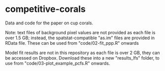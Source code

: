# competitive-corals

Data and code for the paper on cup corals.

Note: text files of background pixel values are not provided as each file is over 1.5 GB; instead, 
the spatstat-compatible "as.im" files are provided in RData file. These can be used from 
"code/02-fit_ppp.R" onwards

Model fit results are not in this repository as each file is over 2 GB, they can be accessed on Dropbox. 
Download these into a new "results_lfs" folder, to use from "code/03-plot_example_pcfs.R" onwards. 
